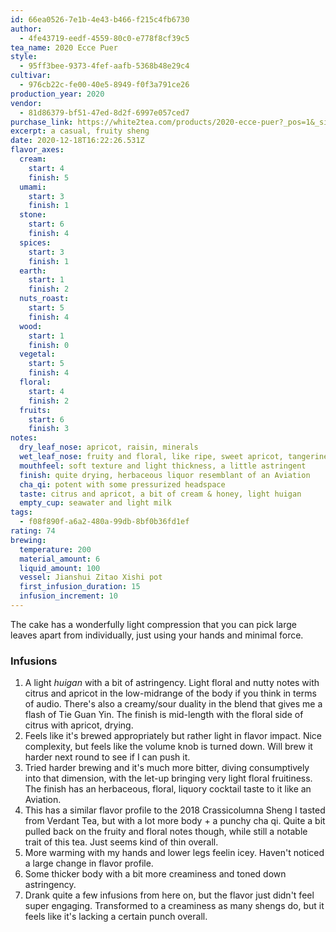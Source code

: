 ```yaml
---
id: 66ea0526-7e1b-4e43-b466-f215c4fb6730
author:
  - 4fe43719-eedf-4559-80c0-e778f8cf39c5
tea_name: 2020 Ecce Puer
style:
  - 95ff3bee-9373-4fef-aafb-5368b48e29c4
cultivar:
  - 976cb22c-fe00-40e5-8949-f0f3a791ce26
production_year: 2020
vendor:
  - 81d86379-bf51-47ed-8d2f-6997e057ced7
purchase_link: https://white2tea.com/products/2020-ecce-puer?_pos=1&_sid=311eeeb8d&_ss=r
excerpt: a casual, fruity sheng
date: 2020-12-18T16:22:26.531Z
flavor_axes:
  cream:
    start: 4
    finish: 5
  umami:
    start: 3
    finish: 1
  stone:
    start: 6
    finish: 4
  spices:
    start: 3
    finish: 1
  earth:
    start: 1
    finish: 2
  nuts_roast:
    start: 5
    finish: 4
  wood:
    start: 1
    finish: 0
  vegetal:
    start: 5
    finish: 4
  floral:
    start: 4
    finish: 2
  fruits:
    start: 6
    finish: 3
notes:
  dry_leaf_nose: apricot, raisin, minerals
  wet_leaf_nose: fruity and floral, like ripe, sweet apricot, tangerine, and citrus flowers
  mouthfeel: soft texture and light thickness, a little astringent
  finish: quite drying, herbaceous liquor resemblant of an Aviation
  cha_qi: potent with some pressurized headspace
  taste: citrus and apricot, a bit of cream & honey, light huigan
  empty_cup: seawater and light milk
tags:
  - f08f890f-a6a2-480a-99db-8bf0b36fd1ef
rating: 74
brewing:
  temperature: 200
  material_amount: 6
  liquid_amount: 100
  vessel: Jianshui Zitao Xishi pot
  first_infusion_duration: 15
  infusion_increment: 10
---
```

The cake has a wonderfully light compression that you can pick large leaves apart from individually, just using your hands and minimal force.

### Infusions

1. A light *huigan* with a bit of astringency. Light floral and nutty notes with citrus and apricot in the low-midrange of the body if you think in terms of audio. There's also a creamy/sour duality in the blend that gives me a flash of Tie Guan Yin. The finish is mid-length with the floral side of citrus with apricot, drying.
2. Feels like it's brewed appropriately but rather light in flavor impact. Nice complexity, but feels like the volume knob is turned down. Will brew it harder next round to see if I can push it.
3. Tried harder brewing and it's much more bitter, diving consumptively into that dimension, with the let-up bringing very light floral fruitiness. The finish has an herbaceous, floral, liquory cocktail taste to it like an Aviation.
4. This has a similar flavor profile to the 2018 Crassicolumna Sheng I tasted from Verdant Tea, but with a lot more body + a punchy cha qi. Quite a bit pulled back on the fruity and floral notes though, while still a notable trait of this tea. Just seems kind of thin overall.
5. More warming with my hands and lower legs feelin icey. Haven't noticed a large change in flavor profile.
6. Some thicker body with a bit more creaminess and toned down astringency.
7. Drank quite a few infusions from here on, but the flavor just didn't feel super engaging. Transformed to a creaminess as many shengs do, but it feels like it's lacking a certain punch overall.